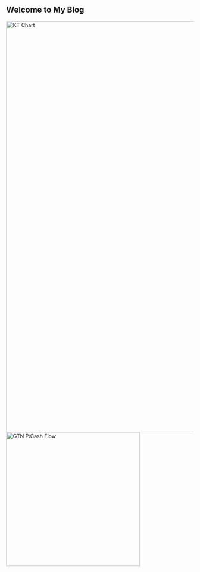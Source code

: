 ## Welcome to My Blog

<img width="1100" alt="KT Chart" src="https://user-images.githubusercontent.com/72818268/110356693-8090d080-8008-11eb-9d38-4c2188e637a2.png">

<img width="359" alt="GTN P:Cash Flow" src="https://user-images.githubusercontent.com/72818268/116291460-98f8ae00-a762-11eb-92d7-ea6e0f79b4a0.png">
